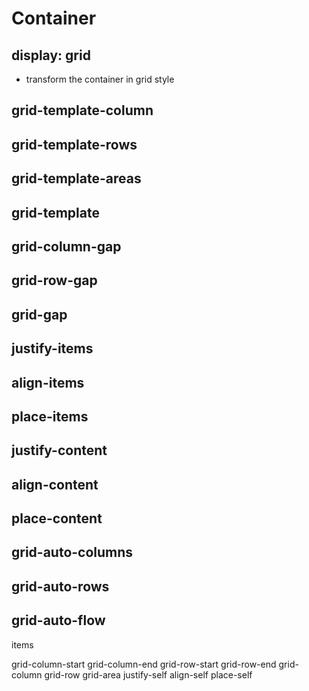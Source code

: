 # Container

## display: grid
  - transform the container in grid style
 
## grid-template-column

## grid-template-rows

## grid-template-areas

## grid-template

## grid-column-gap

## grid-row-gap

## grid-gap

## justify-items

## align-items

## place-items

## justify-content

## align-content

## place-content

## grid-auto-columns

## grid-auto-rows

## grid-auto-flow


items 

grid-column-start
grid-column-end
grid-row-start
grid-row-end
grid-column
grid-row
grid-area
justify-self
align-self
place-self
